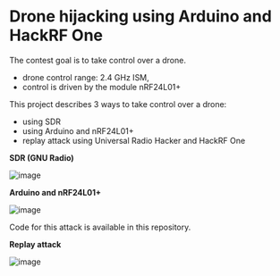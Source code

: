 # Drone hijacking using Arduino and HackRF One

The contest goal is to take control over a drone. 

* drone control range: 2.4 GHz ISM,
* control is driven by the module nRF24L01+ 

This project describes 3 ways to take control over a drone:

* using SDR
* using Arduino and nRF24L01+
* replay attack using Universal Radio Hacker and HackRF One



**SDR (GNU Radio)**

![image](https://user-images.githubusercontent.com/48959368/108995388-5270cf80-769d-11eb-960f-7914a4c07ab2.png)



**Arduino and nRF24L01+**

![image](https://user-images.githubusercontent.com/48959368/108995578-96fc6b00-769d-11eb-81c4-626b1fb018d6.png)

Code for this attack is available in this repository.



**Replay attack**

![image](https://user-images.githubusercontent.com/48959368/108995799-e5116e80-769d-11eb-8ff0-e6a70e316b8e.png)



